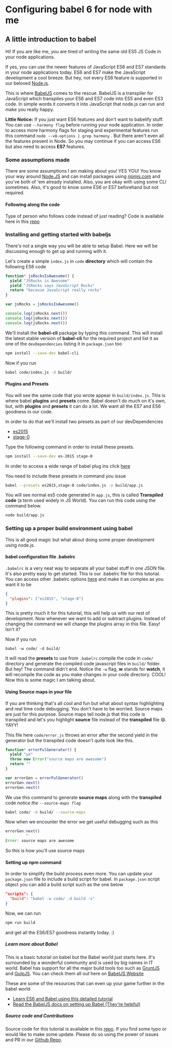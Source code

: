 # Configuring babel 6 for node with me

## A little introduction to babel
Hi! If you are like me, you are tired of writing the same old ES5 JS Code in your node applications.

If yes, you can use the newer features of JavaScript ES6 and ES7 standards in your node applications today. ES6 and ES7 make the JavaScript development a cool breeze. But hey, not every ES6 feature is supported in our beloved [Node.js](https://nodejs.org).

This is where [BabelJS](https://babeljs.io) comes to the rescue. BabelJS is a transpiler for JavaScript which transpiles your ES6 and ES7 code into ES5 and even ES3 code. In simple words it converts it into JavaScript that node.js can run and make you really happy.

**Little Notice:** If you just want ES6 features and don't want to babelify stuff. You can use `--harmony flag` before running your node application. In order to access more harmony flags for staging and experimental features run this command `node --v8-options | grep harmony` . But there aren't even all the features present in Node. So you may continue if you can access ES6 but also need to access **ES7** features.

### Some assumptions made
There are some assumptions I am making about you! YES YOU! You know your way around [Node.JS](https://nodejs.org) and can install packages using [npmjs.com](http://npmjs.com) and you've both of 'em already installed. Also, you are okay with using some CLI sometimes. Also, it's good to know some ES6 or ES7 beforehand but not required.

#### Following along the code
Type of person who follows code instead of just reading? Code is available here in this [repo](https://github.com/abdulhannanali/babel-configuration-tutorial)

### Installing and getting started with babeljs
There's not a single way you will be able to setup Babel. Here we will be discussing enough to get up and running with it.

Let's create a simple `index.js` in `code` **directory**  which will contain the following ES6 code
```js
function* jsRocksIsAwesome() {
  yield "JSRocks is Awesome"
  yield "JSRocks says JavaScript Rocks"
  return "because JavaScript really rocks"
}

var jsRocks = jsRocksIsAwesome()

console.log(jsRocks.next())
console.log(jsRocks.next())
console.log(jsRocks.next())

```


We'll install the **babel-cli** package by typing this command. This will install the latest stable version of **babel-cli** for the required project and list it as one of the `devDependencies` listing it in `package.json` too

```bash
npm install --save-dev babel-cli
```

Now if you run
```bash
babel code/index.js -d build/
```

#### Plugins and Presets

You will see the same code that you wrote appear in `build/index.js`. This is where babel **plugins** and **presets** come. Babel doesn't do much on it's own, but, with **plugins** and **presets** it can do a lot. We want all the ES7 and ES6 goodness in our code.

In order to do that we'll install two presets as part of our devDependencies
- [es2015](https://babeljs.io/docs/plugins/preset-es2015/)
- [stage-0](https://babeljs.io/docs/plugins/preset-stage-0/)

Type the following command in order to install these presets.
```bash
npm install --save-dev es-2015 stage-0
```
In order to access a wide range of babel plug ins click [here](https://babeljs.io/docs/plugins/)

You need to include these presets in command you issue
```bash
babel --presets es2015,stage-0 code/index.js -o build/app.js
```

You will see normal es5 code generated in `app.js`, this is called **Transpiled code** (a term used widely in JS World). You can run this code using the command below.
```bash
node build/app.js
```

### Setting up a proper build environment using babel
This is all good magic but what about doing some proper development using node.js.

#### babel configuration file .babelrc
`.babelrc` is a very neat way to separate all your babel stuff in one JSON file. It's also pretty easy to get started. This is our .babelrc file for this tutorial. You can access other .babelrc options [here](http://babeljs.io/docs/usage/options/) and make it as complex as you want it to be
```json
{
  "plugins": ["es2015", "stage-0"]
}
```
This is pretty much it for this tutorial, this will help us with our rest of development. Now whenever we want to add or subtract plugins. Instead of changing the command we will change the plugins array in this file. Easy! Isn't it?

Now if you run
```
babel -w code/ -d build/
```
It will read the **presets** to use from `.babelrc` compile the code in `code/` directory and generate the compiled code javascript files in `build/` folder. But hey! The command didn't end. Notice the `-w` flag, **w** stands for **watch**, it will recompile the code as you make changes in your code directory. COOL! Now this is some magic I am talking about.

#### Using Source maps in your file
If you are thinking that's all cool and fun but what about syntax highlighting and real time code debugging. You don't have to be worried. Source maps are just for this purpose. Source maps tell node.js that this code is transpiled and let's you highlight **source** file instead of the **transpiled** file 😄. YAYY!

This file here `code/error.js` throws an error after the second yield in the generator but the transpiled code doesn't quite look like this.
```js
function* errorFulGenerator() {
  yield "yo"
  throw new Error("source maps are awesome")
  return ""
}

var errorGen = errorFulGenerator()
errorGen.next()
errorGen.next()
```

We use this command to generate **source maps** along with the **transpiled** code *notice the `--source-maps flag`*
```bash
babel code/ -d build/ --source-maps
```

Now when we encounter the error we get useful debugging such as this
```js
errorGen.next()
         ^
Error: source maps are awesome
```
So this is how you'll use source maps

#### Setting up npm command
In order to simplify the build process even more. You can update your `package.json` file to include a build script for babel. In `package.json` script object you can add a build script such as the one below
```json
"scripts": {
  "build": "babel -w code/ -d build -s"
}
```
Now, we can run
```bash
npm run build
```
and get all the ES6/ES7 goodness instantly today. :)


##### Learn more about Babel
This is a basic tutorial on babel but the Babel world just starts here. It's surrounded by a wonderful community and is used by big names in IT world. Babel has support for all the major build tools too such as [GruntJS](https://www.npmjs.com/package/grunt-babel) and [GulpJS](https://npmjs.org/package/gulp-babel/). You can check them all out here on [BabelJS Website](https://babeljs.io/docs/setup/)

These are some of the resources that can even up your game further in the babel world
- [Learn ES6 and Babel using this detailed tutorial](http://ccoenraets.github.io/es6-tutorial/index.html)
- [Read the BabelJS docs on setting up Babel (They're helpful)](https://babeljs.io/docs/setup/)


##### Source code and Contributions
Source code for this tutorial is available in this [repo](https://github.com/abdulhannanali/babel-configuration-tutorial).
If you find some typo or would like to make some update. Please do so using the power of issues and PR in our [Github Repo](https://github.com/abdulhannanali/babel-configuration-tutorial).
